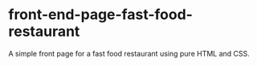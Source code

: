 # front-end-page-fast-food-restaurant
A simple front page for a fast food restaurant using pure HTML and CSS.
